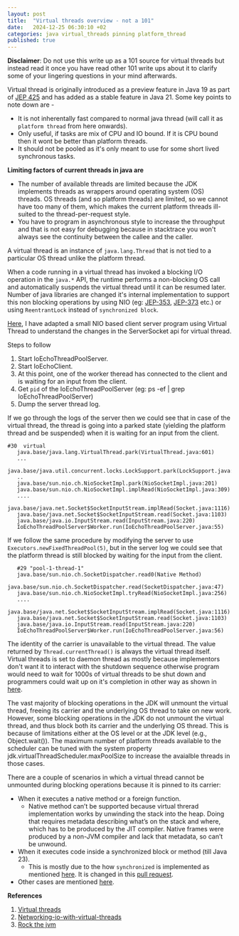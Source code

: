 ```yaml
---
layout: post
title:  "Virtual threads overview - not a 101"
date:   2024-12-25 06:30:10 +02
categories: java virtual_threads pinning platform_thread 
published: true
---
```

**Disclaimer**: Do not use this write up as a 101 source for virtual threads but instead read it once you have read other 101 write ups about it to clarify some of your lingering questions in your mind afterwards.

 Virtual thread is originally introduced as a preview feature in Java 19 as part of [JEP 425](https://openjdk.org/jeps/425) and has added as a stable feature in Java 21.
 Some key points to note down are - 
 - It is not inherentally fast compared to normal java thread (will call it as `platform thread` from here onwards).
 - Only useful, if tasks are mix of CPU and IO bound. If it is CPU bound then  it wont be better than platform threads.
 - It should not be pooled as it's only meant to use for some short lived synchronous tasks.

**Limiting factors of current threads in java are** 
  - The number of available threads are limited because the JDK implements threads as wrappers around operating system (OS)  
     threads. OS threads (and so platform threads)  are limited, so we cannot have too many of them, which makes the current platform threads ill-suited to the thread-per-request style. 
  - You have to  program in asynchronous style to increase the throughput and that is not easy for debugging because in stacktrace you won't always see the continuity between the callee and the caller. 
   
   A virtual thread is an instance of `java.lang.Thread` that is not tied to a particular OS thread unlike the platform thread.

   When a code running in a virtual thread has invoked a blocking I/O operation in the `java.*` API, the runtime performs a non-blocking OS call and automatically suspends the virtual thread until it can be resumed later.
   Number of java libraries are changed it's internal implementation to support this non blocking operations by using NIO (eg: [JEP-353](https://openjdk.org/jeps/353), [JEP-373](https://openjdk.org/jeps/373) etc.) 
   or using `ReentrantLock` instead of `synchronized block`. 
   
   [Here](https://github.com/deleSerna/javanewfeatures/blob/main/java23/virtualthread/src/IoEchoThreadPoolServer.java#L20), I have adapted a small NIO based client server program using Virtual Thread to understand the changes in the ServerSocket api for virtual thread.
   
   Steps to follow
   1. Start IoEchoThreadPoolServer.
   2. Start IoEchoClient.
   3. At this point, one of the worker theread has connected to the client and is waiting for an input from the client.
   4. Get `pid` of the IoEchoThreadPoolServer (eg: ps -ef | grep IoEchoThreadPoolServer)
   5. Dump the server thread log.

If we go through the logs of the server then we could see that in case of the virtual thread, the thread is going into a parked state (yielding the platform thread and be suspended) when it is waiting for an input from the client.
   ```
   #30  virtual
      java.base/java.lang.VirtualThread.park(VirtualThread.java:601)
      ...
      java.base/java.util.concurrent.locks.LockSupport.park(LockSupport.java:369)
      ..
      java.base/sun.nio.ch.NioSocketImpl.park(NioSocketImpl.java:201)
      java.base/sun.nio.ch.NioSocketImpl.implRead(NioSocketImpl.java:309)
      ....
      java.base/java.net.Socket$SocketInputStream.implRead(Socket.java:1116)
      java.base/java.net.Socket$SocketInputStream.read(Socket.java:1103)
      java.base/java.io.InputStream.read(InputStream.java:220)
      IoEchoThreadPoolServer$Worker.run(IoEchoThreadPoolServer.java:55)
   ```

If we follow the same procedure by modifying the server to use `Executors.newFixedThreadPool(5)`, but in the server log we could see that the platform thread is still blocked by waiting for the input from the client.
   ```
      #29 "pool-1-thread-1"
      java.base/sun.nio.ch.SocketDispatcher.read0(Native Method)
      java.base/sun.nio.ch.SocketDispatcher.read(SocketDispatcher.java:47)
      java.base/sun.nio.ch.NioSocketImpl.tryRead(NioSocketImpl.java:256)
      ....
      java.base/java.net.Socket$SocketInputStream.implRead(Socket.java:1116)
      java.base/java.net.Socket$SocketInputStream.read(Socket.java:1103)
      java.base/java.io.InputStream.read(InputStream.java:220)
      IoEchoThreadPoolServer$Worker.run(IoEchoThreadPoolServer.java:56)
   ``` 

  <!-- If you do `Thread.sleep(Duration.ofSeconds(1))` then  the virtual thread is actually sleeping. Not sure about the platform thread. -->
   The identity of the carrier is unavailable to the virtual thread. The value returned by `Thread.currentThread()` is always the virtual thread itself.
   Virtual threads is set to daemon thread as mostly because implementors don't want it to interact with the shutdown sequence otherwise program would need to wait for 1000s of virtual threads to be shut down and programmers could wait up on it's completion in other way as shown in [here](https://github.com/deleSerna/javanewfeatures/blob/main/java23/virtualthread/src/IoEchoThreadPoolServer.java#L20).
   <!-- How to make  thread-local data accidentally leaking from one task to another? -->


   The vast majority of blocking operations in the JDK will unmount the virtual thread, freeing its carrier and the underlying OS thread to take on new work.
   However, some blocking operations in the JDK do not unmount the virtual thread, and thus block both its carrier and the underlying OS thread. 
   This is because of limitations either at the OS level or at the JDK level (e.g., Object.wait()). 
   The maximum number of platform threads available to the scheduler can be tuned with the system property jdk.virtualThreadScheduler.maxPoolSize to increase the avaialble threads in those cases.

   There are a couple of scenarios in which a virtual thread cannot be unmounted during blocking operations because it is pinned to its carrier:
   - When it executes a native method or a foreign function.
     - Native method can’t be supported because virtual threrad implementation works by unwinding the stack into the heap. Doing that requires metadata describing what’s on the stack and where, which has to be produced by the JIT compiler. Native frames were produced by a non-JVM compiler and lack that metadata, so can’t be unwound. 
   - When it executes code inside a synchronized block or method (till Java 23).
     - This is mostly due to the how `synchronized` is implemented as mentioned [here](https://openjdk.org/jeps/491#Future:~:text=The%20reason%20for%20pinning). It is changed in this [pull request](https://github.com/openjdk/jdk/pull/21565). 
   - Other cases are mentioned [here](https://openjdk.org/jeps/491#Future:~:text=while%20holding%20locks.-,Future%20Work,-There%20are%20a).
   

**References**
1. [Virtual threads](https://docs.oracle.com/en/java/javase/21/core/virtual-threads.html#GUID-68216B85-7B43-423E-91BA-11489B1ACA61)
2. [Networking-io-with-virtual-threads](https://inside.java/2021/05/10/networking-io-with-virtual-threads/)
3. [Rock the jvm ](https://rockthejvm.com/articles/the-ultimate-guide-to-java-virtual-threads#some-virtual-threads-internals)
